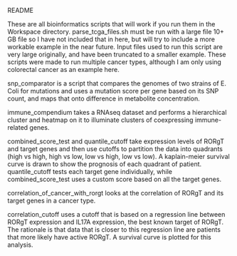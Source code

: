 README

These are all bioinformatics scripts that will work if you run them in the Workspace directory.
parse_tcga_files.sh must be run with a large file 10+ GB file so I have not included that in here, but will try to include a more workable example in the near future.
Input files used to run this script are very large originally, and have been truncated to a smaller example.
These scripts were made to run multiple cancer types, although I am only using colorectal cancer as an example here.

snp_comparator is a script that compares the genomes of two strains of E. Coli for mutations and uses a mutation score per gene based on its SNP count, and maps that onto difference in metabolite concentration.

immune_compendium takes a RNAseq dataset and performs a hierarchical cluster and heatmap on it to illuminate clusters of coexpressing immune-related genes.

combined_score_test and quantile_cutoff take expression levels of RORgT and target genes and then use cutoffs to partition the data into quadrants (high vs high, high vs low, low vs high, low vs low). A kaplain-meier survival curve is drawn to show the prognosis of each quadrant of patient. quantile_cutoff tests each target gene individually, while combined_score_test uses a custom score based on all the target genes.

correlation_of_cancer_with_rorgt looks at the correlation of RORgT and its target genes in a cancer type.

correlation_cutoff uses a cutoff that is based on a regression line between RORgT expression and IL17A expression, the best known target of RORgT. The rationale is that data that is closer to this regression line are patients that more likely have active RORgT. A survival curve is plotted for this analysis.